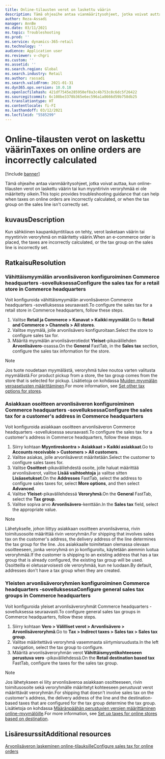 ```yaml
---
title: Online-tilausten verot on laskettu väärin
description: Tämä ohjeaihe antaa vianmääritysohjeet, jotka voivat auttaa, kun online-tilausten verot on laskettu väärin tai kun myyntirivin veroryhmää ei ole määritetty oikein.
author: Reza-Assadi
manager: AnnBe
ms.date: 03/11/2021
ms.topic: Troubleshooting
ms.prod: ''
ms.service: dynamics-365-retail
ms.technology: ''
audience: Application user
ms.reviewer: v-chgri
ms.custom: ''
ms.assetid: ''
ms.search.region: Global
ms.search.industry: Retail
ms.author: rassadi
ms.search.validFrom: 2021-01-31
ms.dyn365.ops.version: 10.0.18
ms.openlocfilehash: 421df7545e285950ef8a3c4b753c8c6dc5f26422
ms.sourcegitcommit: 6c108be3378b365e6ec596a1a8666d59b758db25
ms.translationtype: HT
ms.contentlocale: fi-FI
ms.lasthandoff: 03/12/2021
ms.locfileid: "5585299"
---
```

# <a name="taxes-on-online-orders-are-incorrectly-calculated"></a><span data-ttu-id="d2237-103">Online-tilausten verot on laskettu väärin</span><span class="sxs-lookup"><span data-stu-id="d2237-103">Taxes on online orders are incorrectly calculated</span></span>

[!include [banner](../../includes/banner.md)]

<span data-ttu-id="d2237-104">Tämä ohjeaihe antaa vianmääritysohjeet, jotka voivat auttaa, kun online-tilausten verot on laskettu väärin tai kun myyntirivin veroryhmää ei ole määritetty oikein.</span><span class="sxs-lookup"><span data-stu-id="d2237-104">This topic provides troubleshooting guidance that can help when taxes on online orders are incorrectly calculated, or when the tax group on the sales line isn't correctly set.</span></span>

## <a name="description"></a><span data-ttu-id="d2237-105">kuvaus</span><span class="sxs-lookup"><span data-stu-id="d2237-105">Description</span></span>

<span data-ttu-id="d2237-106">Kun sähköinen kaupankäyntitilaus on tehty, verot lasketaan väärin tai myyntirivin veroryhmä on määritetty väärin.</span><span class="sxs-lookup"><span data-stu-id="d2237-106">When an e-commerce order is placed, the taxes are incorrectly calculated, or the tax group on the sales line is incorrectly set.</span></span>

## <a name="resolution"></a><span data-ttu-id="d2237-107">Ratkaisu</span><span class="sxs-lookup"><span data-stu-id="d2237-107">Resolution</span></span>

### <a name="configure-the-sales-tax-for-a-retail-store-in-commerce-headquarters"></a><span data-ttu-id="d2237-108">Vähittäismyymälän arvonlisäveron konfiguroiminen Commerce headquarters -sovelluksessa</span><span class="sxs-lookup"><span data-stu-id="d2237-108">Configure the sales tax for a retail store in Commerce headquarters</span></span>

<span data-ttu-id="d2237-109">Voit konfiguroida vähittäismyymälän arvonlisäveron Commerce headquarters -sovelluksessa seuraavasti.</span><span class="sxs-lookup"><span data-stu-id="d2237-109">To configure the sales tax for a retail store in Commerce headquarters, follow these steps.</span></span>

1. <span data-ttu-id="d2237-110">Valitse **Retail ja Commerce \> Kanavat \> Kaikki myymälät**.</span><span class="sxs-lookup"><span data-stu-id="d2237-110">Go to **Retail and Commerce \> Channels \> All stores**.</span></span>
1. <span data-ttu-id="d2237-111">Valitse myymälä, jolle arvonlisävero konfiguroitaan.</span><span class="sxs-lookup"><span data-stu-id="d2237-111">Select the store to configure sales tax for.</span></span>
1. <span data-ttu-id="d2237-112">Määritä myymälän arvonlisäverotiedot **Yleiset**-pikavälilehden **Arvonlisävero**-osassa.</span><span class="sxs-lookup"><span data-stu-id="d2237-112">On the **General** FastTab, in the **Sales tax** section, configure the sales tax information for the store.</span></span>

> [!NOTE]
> <span data-ttu-id="d2237-113">Jos tuote noudetaan myymälästä, veroryhmä tulee noutoa varten valitusta myymälästä.</span><span class="sxs-lookup"><span data-stu-id="d2237-113">For product pickup from a store, the tax group comes from the store that is selected for pickup.</span></span> <span data-ttu-id="d2237-114">Lisätietoja on kohdassa [Muiden myymälän veroasetusten määrittäminen](https://docs.microsoft.com/dynamicsax-2012/appuser-itpro/set-other-tax-options-for-stores).</span><span class="sxs-lookup"><span data-stu-id="d2237-114">For more information, see [Set other tax options for stores](https://docs.microsoft.com/dynamicsax-2012/appuser-itpro/set-other-tax-options-for-stores).</span></span>

### <a name="configure-the-sales-tax-for-a-customers-address-in-commerce-headquarters"></a><span data-ttu-id="d2237-115">Asiakkaan osoitteen arvonlisäveron konfiguroiminen Commerce headquarters -sovelluksessa</span><span class="sxs-lookup"><span data-stu-id="d2237-115">Configure the sales tax for a customer's address in Commerce headquarters</span></span>

<span data-ttu-id="d2237-116">Voit konfiguroida asiakkaan osoitteen arvonlisäveron Commerce headquarters -sovelluksessa seuraavasti.</span><span class="sxs-lookup"><span data-stu-id="d2237-116">To configure the sales tax for a customer's address in Commerce headquarters, follow these steps.</span></span>

1. <span data-ttu-id="d2237-117">Siirry kohtaan **Myyntireskontra \> Asiakkaat \> Kaikki asiakkaat**.</span><span class="sxs-lookup"><span data-stu-id="d2237-117">Go to **Accounts receivable \> Customers \> All customers**.</span></span>
1. <span data-ttu-id="d2237-118">Valitse asiakas, jolle arvonlisäverot määritetään.</span><span class="sxs-lookup"><span data-stu-id="d2237-118">Select the customer to configure sales taxes for.</span></span>
1. <span data-ttu-id="d2237-119">Valitse **Osoitteet**-pikavälilehdestä osoite, jolle haluat määrittää arvonlisäverot, valitse **Lisää vaihtoehtoja** ja valitse sitten **Lisäasetukset**.</span><span class="sxs-lookup"><span data-stu-id="d2237-119">On the **Addresses** FastTab, select the address to configure sales taxes for, select **More options**, and then select **Advanced**.</span></span>
1. <span data-ttu-id="d2237-120">Valitse **Yleiset**-pikavälilehdessä **Veroryhmä**.</span><span class="sxs-lookup"><span data-stu-id="d2237-120">On the **General** FastTab, select the **Tax group**.</span></span>
1. <span data-ttu-id="d2237-121">Valitse sopiva arvo **Arvonlisävero**-kenttään.</span><span class="sxs-lookup"><span data-stu-id="d2237-121">In the **Sales tax** field, select the appropriate value.</span></span>

> [!NOTE]
> <span data-ttu-id="d2237-122">Lähetykselle, johon liittyy asiakkaan osoitteen arvonlisäveroa, rivin toimitusosoite määrittää rivin veroryhmän.</span><span class="sxs-lookup"><span data-stu-id="d2237-122">For shipping that involves sales tax on the customer's address, the delivery address of the line determines the tax group for the line.</span></span> <span data-ttu-id="d2237-123">Jos asiakkaalle toimitetaan olemassa olevaan osoitteeseen, jonka veroryhmä on jo konfiguroitu, käytetään aiemmin luotua veroryhmää.</span><span class="sxs-lookup"><span data-stu-id="d2237-123">If the customer is shipping to an existing address that has a tax group that is already configured, the existing tax group will be used.</span></span> <span data-ttu-id="d2237-124">Osoitteilla ei oletusarvoisesti ole veroryhmää, kun ne luodaan.</span><span class="sxs-lookup"><span data-stu-id="d2237-124">By default, addresses don't have a tax group when they are created.</span></span>

### <a name="configure-general-sales-tax-groups-in-commerce-headquarters"></a><span data-ttu-id="d2237-125">Yleisten arvonlisäveroryhmien konfiguroiminen Commerce headquarters -sovelluksessa</span><span class="sxs-lookup"><span data-stu-id="d2237-125">Configure general sales tax groups in Commerce headquarters</span></span>

<span data-ttu-id="d2237-126">Voit konfiguroida yleiset arvonlisäveroryhmät Commerce headquarters -sovelluksessa seuraavasti.</span><span class="sxs-lookup"><span data-stu-id="d2237-126">To configure general sales tax groups in Commerce headquarters, follow these steps.</span></span>

1. <span data-ttu-id="d2237-127">Siirry kohtaan **Vero \> Välilliset verot \> Arvonlisävero \> Arvonlisäveroryhmä**.</span><span class="sxs-lookup"><span data-stu-id="d2237-127">Go to **Tax \> Indirect taxes \> Sales tax \> Sales tax group**.</span></span>
1. <span data-ttu-id="d2237-128">Valitse määritettävä veroryhmä vasemmasta siirtymisruudusta.</span><span class="sxs-lookup"><span data-stu-id="d2237-128">In the left navigation, select the tax group to configure.</span></span>
1. <span data-ttu-id="d2237-129">Määritä arvonlisäveroryhmän verot **Vähittäismyyntikohteeseen perustuva vero** -pikavälilehdessä.</span><span class="sxs-lookup"><span data-stu-id="d2237-129">On the **Retail destination based tax** FastTab, configure the taxes for the sales tax group.</span></span>

> [!NOTE]
> <span data-ttu-id="d2237-130">Jos lähetykseen ei liity arvonlisäveroa asiakkaan osoitteeseen, rivin toimitusosoite sekä veroryhmälle määritetyt kohteeseen perustuvat verot määrittävät veroryhmän.</span><span class="sxs-lookup"><span data-stu-id="d2237-130">For shipping that doesn't involve sales tax on the customer's address, the delivery address of the line and the destination-based taxes that are configured for the tax group determine the tax group.</span></span> <span data-ttu-id="d2237-131">Lisätietoja on kohdassa [Määränpäähän perustuvien verojen määrittäminen online-myymälöille](https://docs.microsoft.com/dynamicsax-2012/appuser-itpro/set-up-taxes-for-online-stores-based-on-destination).</span><span class="sxs-lookup"><span data-stu-id="d2237-131">For more information, see [Set up taxes for online stores based on destination](https://docs.microsoft.com/dynamicsax-2012/appuser-itpro/set-up-taxes-for-online-stores-based-on-destination).</span></span>

## <a name="additional-resources"></a><span data-ttu-id="d2237-132">Lisäresurssit</span><span class="sxs-lookup"><span data-stu-id="d2237-132">Additional resources</span></span>

[<span data-ttu-id="d2237-133">Arvonlisäveron laskeminen online-tilauksille</span><span class="sxs-lookup"><span data-stu-id="d2237-133">Configure sales tax for online orders</span></span>](../sales-tax-config.md)
